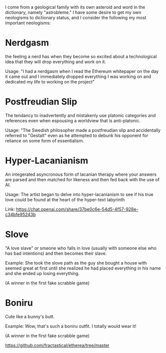 
I come from a geological family with its own asteroid and word in the dictionary, namely "astrobleme." I have some desire to get my own neologisms to dictionary status, and I consider the following my most important neologisms:

# Nerdgasm

the feeling a nerd has when they become so excited about a technological idea that they will drop everything and work on it. 

Usage: "I had a nerdgasm when I read the Ethereum whitepaper on the day it came out and I immediately dropped everything I was working on and dedicated my life to working on the project" 


# Postfreudian Slip

The tendancy to inadvertently and mistakenly use platonic categories and references even when espousing a worldview that is anti-platonic. 

Usage: "The Swedish philosopher made a postfreudian slip and accidentally referred to "Gestalt" even as he attempted to debunk his opponent for reliance on some form of essentialism.  


# Hyper-Lacanianism

An integerated asyncronous form of lacanian therapy where your answers are parsed and then matched for likeness and then fed back with the use of AI.  

Usage: The artist began to delve into hyper-lacanianism to see if his true love could be found at the heart of the hyper-text labyrinth 

Link: https://chat.openai.com/share/37be0c6e-54d5-4f57-928e-c34bfe95243b


# Slove 

"A love slave" or smeone who falls in love (usually with someone else who has bad intentions) and then becomes their slave. 

Example: She took the slove path as the guy she bought a house with seemed great at first until she realized he had placed everything in his name and she ended up losing everything.  

(A winner in the first fake scrabble game)


# Boniru

Cute like a bunny's butt. 

Example: Wow, that's such a boniru outfit. I totally would wear it!  

(A winner in the first fake scrabble game)



https://github.com/fractastical/etherea/tree/master
